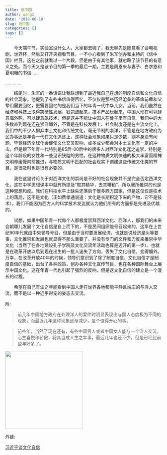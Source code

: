 ```yaml
---
title: 信中国
author: wangz
date: '2018-06-18'
slug: 信中国
categories: []
tags: []
---
```


&emsp;&emsp;今天端午节，实验室没什么人，大家都去嗨了，我无聊先是随意看了会电视剧，世界杯，然后又打开央视看节目，一不小心看到了朱军创办和主持的《信中国》栏目，这在之前就看过一个片段，但是由于有其他事，就忽略了该节目的有意义之处。而今天又是该节目的第一季的最后一期，主要是周恩来与妻子、白求恩和夏明翰的书信......

..............

&emsp;&emsp;结尾时，朱军的一番话语让我联想到了最近我自己在想的制度自信和文化自信的社会现象。他提到了有些书信值得回忆，不仅仅是那些历经沧桑的革命前辈和父辈们需要回忆，更需要回忆的是我们当下的年青一代中华儿女。当前，我们虽然在经济和科技上取得突破性发展，钱包鼓起来，技术产品玩起来，中国人现在可以肆意海外购，可以肆意飙技术，但是这并不能让中国人在骨子里有自信，我们中的大多数直到现在还在崇洋媚外，不管是在科技发展上、社会制度还是在主流文化上。我们中的不少人摒弃本土文化和传统文化，毫无节制的崇洋，不管是在地方政府为民办事还是年青一代在文化追逐上，这种社会现象如果只是少数，则本身没有问题，毕竟经济全球化会促使文化交叉影响，或多或少都会对本土文化有一定的冲击。但是眼下年青一代特别是85后-00后中的很多人对西洋文化迷之追崇，特别是这个年龄段的女性和一些见识狭隘的男性。在这种物质文明快速的极大丰富而精神文明却缓慢向前推进，与物质文明不匹配的社会现实下创建这些传统文化类的节目，是很及时也是很有必要的。

&emsp;&emsp;我在这里讨论关于对西洋文化的崇尚是不好的社会现象并不是完全否定西洋文化，这在中学思想课本中就有所提及“取其精华，去其糟粕”，所以我所推崇的也是这种思想和度。我们在科技水平上缺失还落后于很多西方国家，但是这仅仅是技术上的落后，这不是文化（正如费孝通说道：文化是长期积淀下来的产物，它不是技术），我们不能因为西方人的科学技术发达就认为他们所有的方面都是先进及优越的。

&emsp;&emsp;试想，如果中国年青一代每个人都极度崇拜西洋文化、西洋人，那我们的未来会朝哪儿发展？文化自信是自上而下的，不是民间组织能号召起来的，这早在上世纪90年代就由中央领导号召，但是由于当时要发展经济，也就是说经济是头等要事，文化推崇和发展也就显得不那么重要了，并没有专门的文件和力度来推崇中华文化（当然了在各地建设孔子学院及文化交流年活动也算是迈开的第一步）。也就是在改革开放以后到现在出生的一批人迷失了方向，丢失了文化自信，变得媚外。万幸，在改革开放40年的时候，领导们意识到了除了制度自信，文化自信才是制度自信的基础，出台了各种政策，创办各种文化宣传节目，也在各种国际舞台上展示中国文化。这在年青一代也引起了强烈的反响，但是这文化自信的建立是一个漫长的过程。

&emsp;&emsp;希望在自己有生之年能看到中国人走在世界各地都能平静且端庄的与洋人交流，而不是以一种近乎得宠的姿态去交流。

附:

> 前几年中国地方政府在处理洋人的案件时明显表现出与国人态度极为不同的现象，而最近几年这种现象逐渐减少，是个值得开心的事。

> 前些年，当然了现在还有，有些中国男人或者中国女人能与一个洋人交流，心生喜悦和骄傲，将其当成人生之幸事，最近几年也还不少，但是已经比前些年好多了。

<img src="http://img.redocn.com/sheji/20141020/gudianzhongguowenhuahaibao_3279299.jpg" width="250" hegiht="100" align=center />

外链:

<a href="http://cpc.people.com.cn/n1/2016/0713/c64094-28548844.html"  target="_blank">习近平谈文化自信</a>


